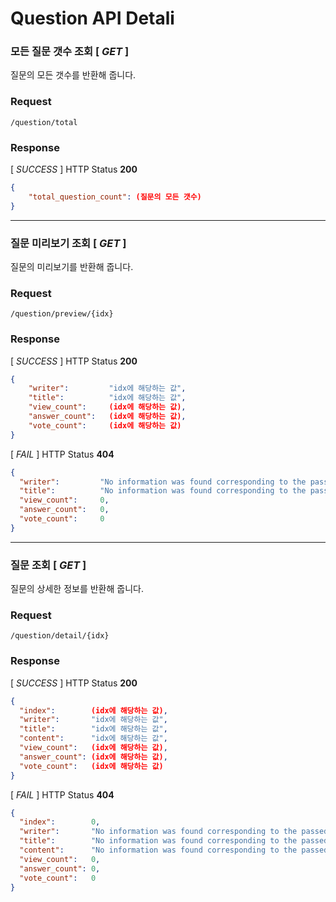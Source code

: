 # Question API Detali

### 모든 질문 갯수 조회 [  *GET* ] 
질문의 모든 갯수를 반환해 줍니다.

### Request

```url
/question/total
```

### Response

[ *SUCCESS* ] HTTP Status **200**

```json
{
    "total_question_count": (질문의 모든 갯수)
}
```

---

### 질문 미리보기 조회 [ *GET* ]
질문의 미리보기를 반환해 줍니다.

### Request
```url
/question/preview/{idx}
```

### Response 

[ *SUCCESS* ] HTTP Status **200**

```json
{
    "writer":         "idx에 해당하는 값",
    "title":          "idx에 해당하는 값",
    "view_count":     (idx에 해당하는 값),
    "answer_count":   (idx에 해당하는 값),
    "vote_count":     (idx에 해당하는 값)
}
```

[ *FAIL* ] HTTP Status **404**

```json
{
  "writer":         "No information was found corresponding to the passed query string",
  "title":          "No information was found corresponding to the passed query string",
  "view_count":     0,
  "answer_count":   0,
  "vote_count":     0
}
```

---

### 질문 조회 [ *GET* ]
질문의 상세한 정보를 반환해 줍니다.

### Request
```url
/question/detail/{idx}
```

### Response

[ *SUCCESS* ] HTTP Status **200**

```json
{
  "index":        (idx에 해당하는 값),
  "writer":       "idx에 해당하는 값",
  "title":        "idx에 해당하는 값",
  "content":      "idx에 해당하는 값",
  "view_count":   (idx에 해당하는 값),
  "answer_count": (idx에 해당하는 값),
  "vote_count":   (idx에 해당하는 값)
}
```

[ *FAIL* ] HTTP Status **404**

```json
{
  "index":        0,
  "writer":       "No information was found corresponding to the passed query string",
  "title":        "No information was found corresponding to the passed query string.",
  "content":      "No information was found corresponding to the passed query string.",
  "view_count":   0,
  "answer_count": 0,
  "vote_count":   0
}
```

